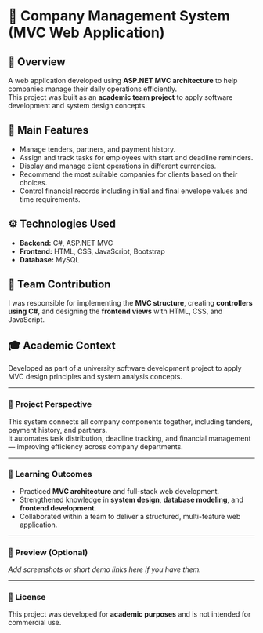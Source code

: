 # 🏢 Company Management System (MVC Web Application)

## 📘 Overview
A web application developed using **ASP.NET MVC architecture** to help companies manage their daily operations efficiently.  
This project was built as an **academic team project** to apply software development and system design concepts.

## 🎯 Main Features
- Manage tenders, partners, and payment history.  
- Assign and track tasks for employees with start and deadline reminders.  
- Display and manage client operations in different currencies.  
- Recommend the most suitable companies for clients based on their choices.  
- Control financial records including initial and final envelope values and time requirements.

## ⚙️ Technologies Used
- **Backend:** C#, ASP.NET MVC  
- **Frontend:** HTML, CSS, JavaScript, Bootstrap  
- **Database:** MySQL

## 👥 Team Contribution
I was responsible for implementing the **MVC structure**, creating **controllers using C#**, and designing the **frontend views** with HTML, CSS, and JavaScript.

## 🎓 Academic Context
Developed as part of a university software development project to apply MVC design principles and system analysis concepts.

---

### 📂 Project Perspective
This system connects all company components together, including tenders, payment history, and partners.  
It automates task distribution, deadline tracking, and financial management — improving efficiency across company departments.

---

### 🧠 Learning Outcomes
- Practiced **MVC architecture** and full-stack web development.  
- Strengthened knowledge in **system design**, **database modeling**, and **frontend development**.  
- Collaborated within a team to deliver a structured, multi-feature web application.

---

### 📸 Preview (Optional)
_Add screenshots or short demo links here if you have them._

---

### 📄 License
This project was developed for **academic purposes** and is not intended for commercial use.

